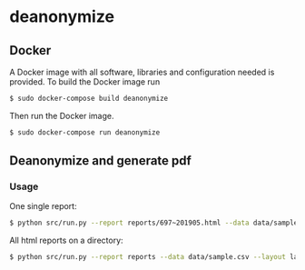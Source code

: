 # deanonymize

## Docker

A Docker image with all software, libraries and configuration needed is provided. To build the Docker image run

```sh
$ sudo docker-compose build deanonymize
```

Then run the Docker image.

```sh
$ sudo docker-compose run deanonymize
```

## Deanonymize and generate pdf

### Usage

One single report:

```sh
$ python src/run.py --report reports/697~201905.html --data data/sample.csv --layout layout/landscape.json --output pdf
```

All html reports on a directory:

```sh
$ python src/run.py --report reports --data data/sample.csv --layout layout/landscape.json --output pdf
```
